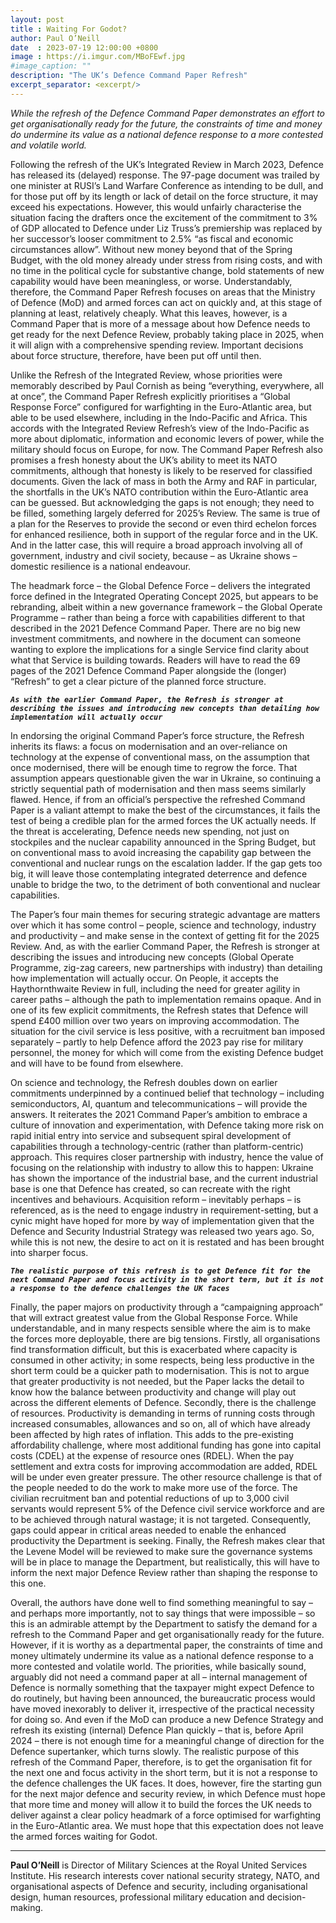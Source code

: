 ```yaml
---
layout: post
title : Waiting For Godot?
author: Paul O’Neill
date  : 2023-07-19 12:00:00 +0800
image : https://i.imgur.com/MBoFEwf.jpg
#image_caption: ""
description: "The UK’s Defence Command Paper Refresh"
excerpt_separator: <excerpt/>
---
```


_While the refresh of the Defence Command Paper demonstrates an effort to get organisationally ready for the future, the constraints of time and money do undermine its value as a national defence response to a more contested and volatile world._

<excerpt/>

Following the refresh of the UK’s Integrated Review in March 2023, Defence has released its (delayed) response. The 97-page document was trailed by one minister at RUSI’s Land Warfare Conference as intending to be dull, and for those put off by its length or lack of detail on the force structure, it may exceed his expectations. However, this would unfairly characterise the situation facing the drafters once the excitement of the commitment to 3% of GDP allocated to Defence under Liz Truss’s premiership was replaced by her successor’s looser commitment to 2.5% “as fiscal and economic circumstances allow”. Without new money beyond that of the Spring Budget, with the old money already under stress from rising costs, and with no time in the political cycle for substantive change, bold statements of new capability would have been meaningless, or worse. Understandably, therefore, the Command Paper Refresh focuses on areas that the Ministry of Defence (MoD) and armed forces can act on quickly and, at this stage of planning at least, relatively cheaply. What this leaves, however, is a Command Paper that is more of a message about how Defence needs to get ready for the next Defence Review, probably taking place in 2025, when it will align with a comprehensive spending review. Important decisions about force structure, therefore, have been put off until then.

Unlike the Refresh of the Integrated Review, whose priorities were memorably described by Paul Cornish as being “everything, everywhere, all at once”, the Command Paper Refresh explicitly prioritises a “Global Response Force” configured for warfighting in the Euro-Atlantic area, but able to be used elsewhere, including in the Indo-Pacific and Africa. This accords with the Integrated Review Refresh’s view of the Indo-Pacific as more about diplomatic, information and economic levers of power, while the military should focus on Europe, for now. The Command Paper Refresh also promises a fresh honesty about the UK’s ability to meet its NATO commitments, although that honesty is likely to be reserved for classified documents. Given the lack of mass in both the Army and RAF in particular, the shortfalls in the UK’s NATO contribution within the Euro-Atlantic area can be guessed. But acknowledging the gaps is not enough; they need to be filled, something largely deferred for 2025’s Review. The same is true of a plan for the Reserves to provide the second or even third echelon forces for enhanced resilience, both in support of the regular force and in the UK. And in the latter case, this will require a broad approach involving all of government, industry and civil society, because – as Ukraine shows – domestic resilience is a national endeavour.

The headmark force – the Global Defence Force – delivers the integrated force defined in the Integrated Operating Concept 2025, but appears to be rebranding, albeit within a new governance framework – the Global Operate Programme – rather than being a force with capabilities different to that described in the 2021 Defence Command Paper. There are no big new investment commitments, and nowhere in the document can someone wanting to explore the implications for a single Service find clarity about what that Service is building towards. Readers will have to read the 69 pages of the 2021 Defence Command Paper alongside the (longer) “Refresh” to get a clear picture of the planned force structure.

___`As with the earlier Command Paper, the Refresh is stronger at describing the issues and introducing new concepts than detailing how implementation will actually occur`___

In endorsing the original Command Paper’s force structure, the Refresh inherits its flaws: a focus on modernisation and an over-reliance on technology at the expense of conventional mass, on the assumption that once modernised, there will be enough time to regrow the force. That assumption appears questionable given the war in Ukraine, so continuing a strictly sequential path of modernisation and then mass seems similarly flawed. Hence, if from an official’s perspective the refreshed Command Paper is a valiant attempt to make the best of the circumstances, it fails the test of being a credible plan for the armed forces the UK actually needs. If the threat is accelerating, Defence needs new spending, not just on stockpiles and the nuclear capability announced in the Spring Budget, but on conventional mass to avoid increasing the capability gap between the conventional and nuclear rungs on the escalation ladder. If the gap gets too big, it will leave those contemplating integrated deterrence and defence unable to bridge the two, to the detriment of both conventional and nuclear capabilities.

The Paper’s four main themes for securing strategic advantage are matters over which it has some control – people, science and technology, industry and productivity – and make sense in the context of getting fit for the 2025 Review. And, as with the earlier Command Paper, the Refresh is stronger at describing the issues and introducing new concepts (Global Operate Programme, zig-zag careers, new partnerships with industry) than detailing how implementation will actually occur. On People, it accepts the Haythornthwaite Review in full, including the need for greater agility in career paths – although the path to implementation remains opaque. And in one of its few explicit commitments, the Refresh states that Defence will spend £400 million over two years on improving accommodation. The situation for the civil service is less positive, with a recruitment ban imposed separately – partly to help Defence afford the 2023 pay rise for military personnel, the money for which will come from the existing Defence budget and will have to be found from elsewhere.

On science and technology, the Refresh doubles down on earlier commitments underpinned by a continued belief that technology – including semiconductors, AI, quantum and telecommunications – will provide the answers. It reiterates the 2021 Command Paper’s ambition to embrace a culture of innovation and experimentation, with Defence taking more risk on rapid initial entry into service and subsequent spiral development of capabilities through a technology-centric (rather than platform-centric) approach. This requires closer partnership with industry, hence the value of focusing on the relationship with industry to allow this to happen: Ukraine has shown the importance of the industrial base, and the current industrial base is one that Defence has created, so can recreate with the right incentives and behaviours. Acquisition reform – inevitably perhaps – is referenced, as is the need to engage industry in requirement-setting, but a cynic might have hoped for more by way of implementation given that the Defence and Security Industrial Strategy was released two years ago. So, while this is not new, the desire to act on it is restated and has been brought into sharper focus.

___`The realistic purpose of this refresh is to get Defence fit for the next Command Paper and focus activity in the short term, but it is not a response to the defence challenges the UK faces`___

Finally, the paper majors on productivity through a “campaigning approach” that will extract greatest value from the Global Response Force. While understandable, and in many respects sensible where the aim is to make the forces more deployable, there are big tensions. Firstly, all organisations find transformation difficult, but this is exacerbated where capacity is consumed in other activity; in some respects, being less productive in the short term could be a quicker path to modernisation. This is not to argue that greater productivity is not needed, but the Paper lacks the detail to know how the balance between productivity and change will play out across the different elements of Defence. Secondly, there is the challenge of resources. Productivity is demanding in terms of running costs through increased consumables, allowances and so on, all of which have already been affected by high rates of inflation. This adds to the pre-existing affordability challenge, where most additional funding has gone into capital costs (CDEL) at the expense of resource ones (RDEL). When the pay settlement and extra costs for improving accommodation are added, RDEL will be under even greater pressure. The other resource challenge is that of the people needed to do the work to make more use of the force. The civilian recruitment ban and potential reductions of up to 3,000 civil servants would represent 5% of the Defence civil service workforce and are to be achieved through natural wastage; it is not targeted. Consequently, gaps could appear in critical areas needed to enable the enhanced productivity the Department is seeking. Finally, the Refresh makes clear that the Levene Model will be reviewed to make sure the governance systems will be in place to manage the Department, but realistically, this will have to inform the next major Defence Review rather than shaping the response to this one.

Overall, the authors have done well to find something meaningful to say – and perhaps more importantly, not to say things that were impossible – so this is an admirable attempt by the Department to satisfy the demand for a refresh to the Command Paper and get organisationally ready for the future. However, if it is worthy as a departmental paper, the constraints of time and money ultimately undermine its value as a national defence response to a more contested and volatile world. The priorities, while basically sound, arguably did not need a command paper at all – internal management of Defence is normally something that the taxpayer might expect Defence to do routinely, but having been announced, the bureaucratic process would have moved inexorably to deliver it, irrespective of the practical necessity for doing so. And even if the MoD can produce a new Defence Strategy and refresh its existing (internal) Defence Plan quickly – that is, before April 2024 – there is not enough time for a meaningful change of direction for the Defence supertanker, which turns slowly. The realistic purpose of this refresh of the Command Paper, therefore, is to get the organisation fit for the next one and focus activity in the short term, but it is not a response to the defence challenges the UK faces. It does, however, fire the starting gun for the next major defence and security review, in which Defence must hope that more time and money will allow it to build the forces the UK needs to deliver against a clear policy headmark of a force optimised for warfighting in the Euro-Atlantic area. We must hope that this expectation does not leave the armed forces waiting for Godot.

---

__Paul O’Neill__ is Director of Military Sciences at the Royal United Services Institute. His research interests cover national security strategy, NATO, and organisational aspects of Defence and security, including organisational design, human resources, professional military education and decision-making.
